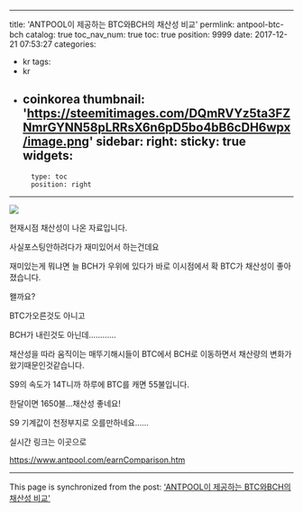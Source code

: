 
---
title: 'ANTPOOL이 제공하는 BTC와BCH의 채산성 비교'
permlink: antpool-btc-bch
catalog: true
toc_nav_num: true
toc: true
position: 9999
date: 2017-12-21 07:53:27
categories:
- kr
tags:
- kr
- coinkorea
thumbnail: 'https://steemitimages.com/DQmRVYz5ta3FZNmrGYNN58pLRRsX6n6pD5bo4bB6cDH6wpx/image.png'
sidebar:
    right:
        sticky: true
widgets:
    -
        type: toc
        position: right
---


![](https://steemitimages.com/DQmRVYz5ta3FZNmrGYNN58pLRRsX6n6pD5bo4bB6cDH6wpx/image.png)

현재시점 채산성이 나온 자료입니다.

사실포스팅안하려다가 재미있어서 하는건데요

재미있는게 뭐냐면 늘 BCH가 우위에 있다가 바로 이시점에서 확 BTC가 채산성이 좋아졌습니다.

왤까요?

BTC가오른것도 아니고

BCH가 내린것도 아닌데............

채산성을 따라 움직이는 매뚜기해시들이 BTC에서 BCH로 이동하면서 채산량의 변화가 왔기때문인것같습니다.

S9의 속도가 14T니까 하루에 BTC를 캐면 55불입니다.

한달이면 1650불...채산성 좋네요!

S9 기계값이 천정부지로 오를만하네요......

실시간 링크는 이곳으로

https://www.antpool.com/earnComparison.htm

- - -

This page is synchronized from the post: ['ANTPOOL이 제공하는 BTC와BCH의 채산성 비교'](https://steemit.com/@virus707/antpool-btc-bch)
